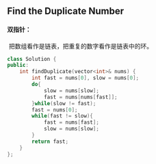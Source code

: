 ## Find the Duplicate Number

#### 双指针：

​		把数组看作是链表，把重复的数字看作是链表中的环。

```c++
class Solution {
public:
    int findDuplicate(vector<int>& nums) {
        int fast = nums[0], slow = nums[0];
        do{
            slow = nums[slow];
            fast = nums[nums[fast]];
        }while(slow != fast);
        fast = nums[0];
        while(fast != slow){
            fast = nums[fast];
            slow = nums[slow];
        }
        return fast;
    }
};
```

